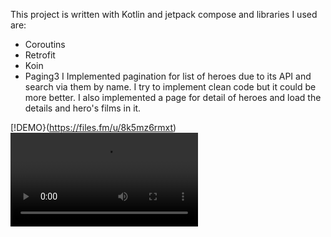 This project is written with Kotlin and jetpack compose and libraries I used are:
- Coroutins
- Retrofit
- Koin
- Paging3
I Implemented pagination for list of heroes due to its API and search via them by name. I try to implement clean code but it could be more better. I also implemented a page for detail of heroes and load the details and hero's films in it.

[!DEMO}(https://files.fm/u/8k5mz6rmxt)
<video width="300" src= "https://files.fm/f/xzx55sms43">

